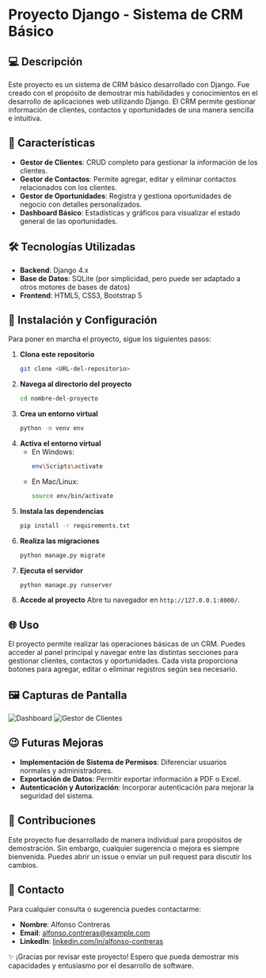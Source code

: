 # Proyecto Django - Sistema de CRM Básico

## 💻 Descripción
Este proyecto es un sistema de CRM básico desarrollado con Django. Fue creado con el propósito de demostrar mis habilidades y conocimientos en el desarrollo de aplicaciones web utilizando Django. El CRM permite gestionar información de clientes, contactos y oportunidades de una manera sencilla e intuitiva.

## 🚀 Características
- **Gestor de Clientes**: CRUD completo para gestionar la información de los clientes.
- **Gestor de Contactos**: Permite agregar, editar y eliminar contactos relacionados con los clientes.
- **Gestor de Oportunidades**: Registra y gestiona oportunidades de negocio con detalles personalizados.
- **Dashboard Básico**: Estadísticas y gráficos para visualizar el estado general de las oportunidades.

## 🛠️ Tecnologías Utilizadas
- **Backend**: Django 4.x
- **Base de Datos**: SQLite (por simplicidad, pero puede ser adaptado a otros motores de bases de datos)
- **Frontend**: HTML5, CSS3, Bootstrap 5

## 🔧 Instalación y Configuración
Para poner en marcha el proyecto, sigue los siguientes pasos:

1. **Clona este repositorio**
   ```bash
   git clone <URL-del-repositorio>
   ```
2. **Navega al directorio del proyecto**
   ```bash
   cd nombre-del-proyecto
   ```
3. **Crea un entorno virtual**
   ```bash
   python -m venv env
   ```
4. **Activa el entorno virtual**
   - En Windows:
     ```bash
     env\Scripts\activate
     ```
   - En Mac/Linux:
     ```bash
     source env/bin/activate
     ```
5. **Instala las dependencias**
   ```bash
   pip install -r requirements.txt
   ```
6. **Realiza las migraciones**
   ```bash
   python manage.py migrate
   ```
7. **Ejecuta el servidor**
   ```bash
   python manage.py runserver
   ```
8. **Accede al proyecto**
   Abre tu navegador en `http://127.0.0.1:8000/`.

## 🌐 Uso
El proyecto permite realizar las operaciones básicas de un CRM. Puedes acceder al panel principal y navegar entre las distintas secciones para gestionar clientes, contactos y oportunidades. Cada vista proporciona botones para agregar, editar o eliminar registros según sea necesario.

## 🖼️ Capturas de Pantalla
![Dashboard](ruta/de/imagen1.png)
![Gestor de Clientes](ruta/de/imagen2.png)

## 😉 Futuras Mejoras
- **Implementación de Sistema de Permisos**: Diferenciar usuarios normales y administradores.
- **Exportación de Datos**: Permitir exportar información a PDF o Excel.
- **Autenticación y Autorización**: Incorporar autenticación para mejorar la seguridad del sistema.

## 👥 Contribuciones
Este proyecto fue desarrollado de manera individual para propósitos de demostración. Sin embargo, cualquier sugerencia o mejora es siempre bienvenida. Puedes abrir un issue o enviar un pull request para discutir los cambios.

## 👤 Contacto
Para cualquier consulta o sugerencia puedes contactarme:
- **Nombre**: Alfonso Contreras
- **Email**: alfonso.contreras@example.com
- **LinkedIn**: [linkedin.com/in/alfonso-contreras](https://linkedin.com/in/alfonso-contreras)

✨ ¡Gracias por revisar este proyecto! Espero que pueda demostrar mis capacidades y entusiasmo por el desarrollo de software.

